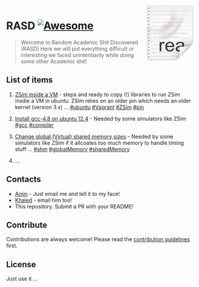 <img src="icon.png" align="right" />

# RASD [![Awesome](https://cdn.rawgit.com/sindresorhus/awesome/d7305f38d29fed78fa85652e3a63e154dd8e8829/media/badge.svg)](https://github.com/sindresorhus/awesome)
> Welcome to Random Academic Shit Discovered (RASD)
 Here we will put everything difficult or interesting we faced unintentianly while doing some other Academic shit!


## List of items

1. [ZSim inside a VM](ZSim_in_VM/) - steps and ready to copy (!) libraries to run ZSim insdie a VM in ubuntu. ZSim relies on an older pin which needs an older kernel (version 3.x) ...
[#ubuntu]() [#Vagrant]() [#ZSim]() [#pin]()

2. [Install gcc-4.8 on ubuntu 12.4](Zsim_in_VM/README.md) - Needed by some simulators like ZSim [#gcc]() [#compiler]()

3. [Change global (Virtual) shared memory sizes](Shared_memory_segments/) - Needed by some simulators like ZSim if it allcoates too much memory to handle timing stuff ... [#shm]() [#globalMemory]() [#sharedMemory]()

4. ...

## Contacts

- [Amin](aming@ece.ubc.ca) - Just email me and tell it to my face!
- [Khaled](khaledea@ece.ubc.ca) - email him too!
- This repository. Submit a PR with your README!

## Contribute

Contributions are always welcome!
Please read the [contribution guidelines](contributing.md) first.

## License
 Just use it ...

